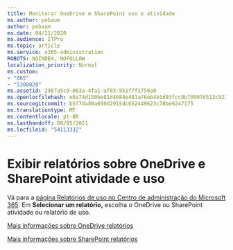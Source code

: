 ```yaml
---
title: Monitorar OneDrive e SharePoint uso e atividade
ms.author: pebaum
author: pebaum
ms.date: 04/21/2020
ms.audience: ITPro
ms.topic: article
ms.service: o365-administration
ROBOTS: NOINDEX, NOFOLLOW
localization_priority: Normal
ms.custom:
- "865"
- "5300020"
ms.assetid: 2987a5c9-063a-4fa1-af03-951f7f1750a8
ms.openlocfilehash: e0a74d150be81d4684e481a76eb4b1d93fcc8b70997d513c9230406f520d1ec2
ms.sourcegitcommit: b5f7da89a650d2915dc652449623c78be6247175
ms.translationtype: MT
ms.contentlocale: pt-BR
ms.lasthandoff: 08/05/2021
ms.locfileid: "54113332"
---
```

# <a name="view-reports-on-onedrive-and-sharepoint-activity-and-usage"></a>Exibir relatórios sobre OneDrive e SharePoint atividade e uso

Vá para a [página Relatórios de uso no Centro de administração do Microsoft 365](https://admin.microsoft.com/AdminPortal/Home). Em **Selecionar um relatório,** escolha o OneDrive ou SharePoint atividade ou relatório de uso.
  
[Mais informações sobre OneDrive relatórios](https://go.microsoft.com/fwlink/?linkid=875239)
  
[Mais informações sobre SharePoint relatórios](https://go.microsoft.com/fwlink/?linkid=875240)
  